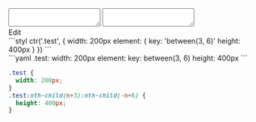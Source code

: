 <div data-size="170" class="code-cont" data-example="between">
    <div class="code">
        <div class="code-wrap">
            <textarea id="stylus"></textarea>
            <textarea id="css"></textarea>
            <div class="edit-code">
                <span>Edit</span>
            </div>
        </div>
    </div>
</div>


<div data-size="170" data-examples="stylus"></div>
```styl
ctr('.test', {
  width: 200px
  element: {
    key: 'between(3, 6)'
    height: 400px
  }
})
```

<div data-size="170" data-examples="yaml"></div>
```yaml
.test:
  width: 200px
  element:
    key: between(3, 6)
    height: 400px
```

```css
.test {
  width: 200px;
}
.test:nth-child(n+3):nth-child(-n+6) {
  height: 400px;
}
```
<div class="cf"></div>
